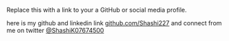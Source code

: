 Replace this with a link to your a GitHub or social media profile.

here is my github and linkedin link [github.com/Shashi227](https://github.com/Shashi227) and connect from me on twitter [@ShashiK07674500](https://twitter.com/ShashiK07674500) 
